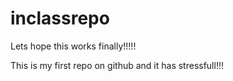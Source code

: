 # inclassrepo
Lets hope this works finally!!!!!

This is my first repo on github and it has stressfull!!!

